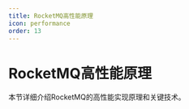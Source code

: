 ```yaml
---
title: RocketMQ高性能原理
icon: performance
order: 13
---
```


# RocketMQ高性能原理

本节详细介绍RocketMQ的高性能实现原理和关键技术。

